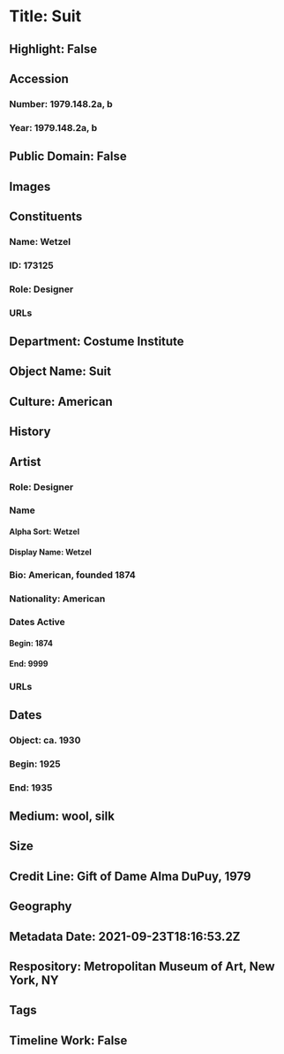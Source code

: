 # Title: Suit
## Highlight: False
## Accession
### Number: 1979.148.2a, b
### Year: 1979.148.2a, b
## Public Domain: False
## Images
## Constituents
### Name: Wetzel
### ID: 173125
### Role: Designer
### URLs
## Department: Costume Institute
## Object Name: Suit
## Culture: American
## History
## Artist
### Role: Designer
### Name
#### Alpha Sort: Wetzel
#### Display Name: Wetzel
### Bio: American, founded 1874
### Nationality: American
### Dates Active
#### Begin: 1874
#### End: 9999
### URLs
## Dates
### Object: ca. 1930
### Begin: 1925
### End: 1935
## Medium: wool, silk
## Size
## Credit Line: Gift of Dame Alma DuPuy, 1979
## Geography
## Metadata Date: 2021-09-23T18:16:53.2Z
## Respository: Metropolitan Museum of Art, New York, NY
## Tags
## Timeline Work: False